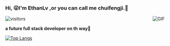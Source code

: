 ### Hi, 😜I'm EthanLv ,or you can call me chuifengji.🤙
 ![visitors](https://visitor-badge.glitch.me/badge?page_id=chuifengji0719)
<img align="right" alt="GIF" src="https://media.giphy.com/media/HoffxyN8ghVuw/giphy.gif" />
 
**a future full stack developer on th way🚀**

[![Top Langs](https://github-readme-stats.vercel.app/api/top-langs/?username=chuifengji&hide=HTML&layout=compact)](https://github.com/anuraghazra/github-readme-stats)
